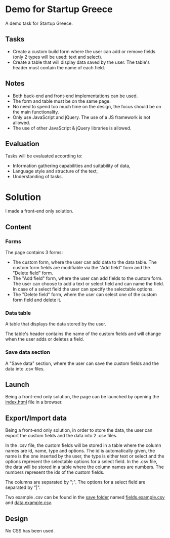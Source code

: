 # Demo for Startup Greece
A demo task for Startup Greece.

## Tasks
- Create a custom build form where the user can add or remove fields (only 2 types will be used: text and select).
- Create a table that will display data saved by the user. The table's header must contain the name of each field.

## Notes
- Both back-end and front-end implementations can be used.
- The form and table must be on the same page.
- No need to spend too much time on the design, the focus should be on the main functionality.
- Only use JavaScript and jQuery. The use of a JS framework is not allowed.
- The use of other JavaScript & jQuery libraries is allowed.

## Evaluation
Tasks will be evaluated according to:
- Information gathering capabilities and suitability of data,
- Language style and structure of the text,
- Understanding of tasks.

# Solution
I made a front-end only solution.

## Content
### Forms
The page contains 3 forms:
- The custom form, where the user can add data to the data table. The custom form fields are modifiable via the "Add field" form and the "Delete field" form.
- The "Add field" form, where the user can add fields to the custom form. The user can choose to add a text or select field and can name the field. In case of a select field the user can specify the selectable options.
- The "Delete field" form, where the user can select one of the custom form field and delete it.

### Data table
A table that displays the data stored by the user.

The table's header contains the name of the custom fields and will change when the user adds or deletes a field.

### Save data section
A "Save data" section, where the user can save the custom fields and the data into .csv files.

## Launch
Being a front-end only solution, the page can be launched by opening the [index.html](index.html) file in a browser.

## Export/Import data
Being a front-end only solution, in order to store the data, the user can export the custom fields and the data into 2 .csv files.

In the .csv file, the custom fields will be stored in a table where the column names are id, name, type and options. The id is automatically given, the name is the one inserted by the user, the type is either text or select and the options represent the selectable options for a select field.
In the .csv file, the data will be stored in a table where the column names are numbers. The numbers represent the ids of the custom fields.

The columns are separated by ";".
The options for a select field are separated by "|".

Two example .csv can be found in the [save folder](save) named [fields.example.csv](fields.example.csv) and [data.example.csv](data.example.csv).

## Design
No CSS has been used.

